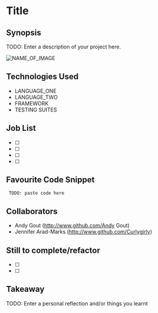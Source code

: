 Title
=======================

## Synopsis

TODO: Enter a description of your project here.

![NAME_OF_IMAGE](http://ENTER_URL)

## Technologies Used

- LANGUAGE_ONE
- LANGUAGE_TWO
- FRAMEWORK
- TESTING SUITES

## Job List

- [ ]
- [ ]
- [ ]
- [ ]

## Favourite Code Snippet

~~~
 TODO: paste code here
~~~

## Collaborators

- Andy Gout (http://www.github.com/Andy Gout)
- Jennifer Arad-Marks (http://www.github.com/Curlygirly)

## Still to complete/refactor

- [ ]
- [ ]

## Takeaway

TODO: Enter a personal reflection and/or things you learnt
